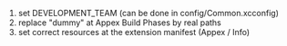 1. set DEVELOPMENT_TEAM (can be done in config/Common.xcconfig)
2. replace "dummy" at Appex Build Phases by real paths
3. set correct resources at the extension manifest (Appex / Info)
